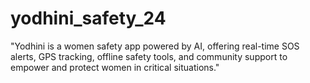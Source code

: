 # yodhini_safety_24
"Yodhini is a women safety app powered by AI, offering real-time SOS alerts, GPS tracking, offline safety tools, and community support to empower and protect women in critical situations."
